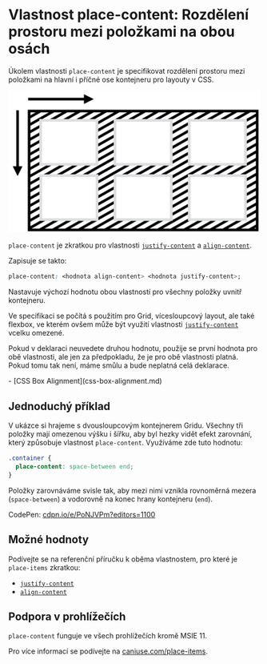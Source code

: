 # Vlastnost place-content: Rozdělení prostoru mezi položkami na obou osách

Úkolem vlastnosti `place-content` je specifikovat rozdělení prostoru mezi položkami na hlavní i příčné ose kontejneru pro layouty v CSS.

![Vlastnost place-content](../dist/images/original/vdlayout/css-place-content-schema.png)

`place-content` je zkratkou pro vlastnosti [`justify-content`](css-justify-content.md) a [`align-content`](css-align-content.md).

Zapisuje se takto:

```css
place-content: <hodnota align-content> <hodnota justify-content>;
```

Nastavuje výchozí hodnotu obou vlastností pro všechny položky uvnitř kontejneru.

<!-- AdSnippet -->

Ve specifikaci se počítá s použitím pro Grid, vícesloupcový layout, ale také flexbox, ve kterém ovšem může být využití vlastnosti [`justify-content`](css-justify-content.md) vcelku omezené.

Pokud v deklaraci neuvedete druhou hodnotu, použije se první hodnota pro obě vlastnosti, ale jen za předpokladu, že je pro obě vlastnosti platná. Pokud tomu tak není, máme smůlu a bude neplatná celá deklarace.

<div class="related web-only" markdown="1">
- [CSS Box Alignment](css-box-alignment.md)
</div>

## Jednoduchý příklad

V ukázce si hrajeme s dvousloupcovým kontejnerem Gridu. Všechny tři položky mají omezenou výšku i šířku, aby byl hezky vidět efekt zarovnání, který způsobuje vlastnost `place-content`. Využíváme zde tuto hodnotu:

```css
.container {
  place-content: space-between end;
}
```

Položky zarovnáváme svisle tak, aby mezi nimi vznikla rovnoměrná mezera (`space-between`) a vodorovně na konec hrany kontejneru (`end`).

<!-- TODO end tady moc nefunguje -->

CodePen: [cdpn.io/e/PoNJVPm?editors=1100](https://codepen.io/machal/pen/PoNJVPm?editors=1100)

## Možné hodnoty

Podívejte se na referenční příručku k oběma vlastnostem, pro které je `place-items` zkratkou:

- [`justify-content`](css-justify-content.md)
- [`align-content`](css-align-content.md)

## Podpora v prohlížečích

`place-content` funguje ve všech prohlížečích kromě MSIE 11.

Pro více informací se podívejte na [caniuse.com/place-items](https://caniuse.com/#search=place-items).

<!-- AdSnippet -->
